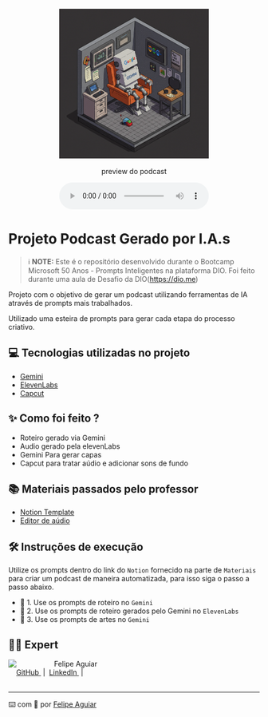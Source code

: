 <p align="center">
<img 
    src="./assets/gemini.png"
    width="300"
/>
</p>

<p align="center">
    preview do podcast
</p>

<div align="center">
    <audio src="output/ep1-podcast-guildadainterface.MP3" controls title="Podcast editado"></audio>
</div>

# Projeto Podcast Gerado por I.A.s


 > ℹ️ **NOTE:** Este é o repositório desenvolvido durante o Bootcamp Microsoft 50 Anos - Prompts Inteligentes na plataforma DIO. Foi feito durante uma aula de Desafio da DIO(https://dio.me)

Projeto com o objetivo de gerar um podcast utilizando ferramentas de IA através de prompts mais trabalhados.

Utilizado uma esteira de prompts para gerar cada etapa do processo criativo.

## 💻 Tecnologias utilizadas no projeto

- [Gemini](https://gemini.google.com/app) 
- [ElevenLabs](https://beta.elevenlabs.io/)
- [Capcut](https://www.capcut.com/pt-br/)

## ✨ Como foi feito ?

- Roteiro gerado via Gemini
- Audio gerado pela elevenLabs
- Gemini Para gerar capas
- Capcut para tratar aúdio e adicionar sons de fundo

## 📚 Materiais passados pelo professor

- [Notion Template](https://helpful-jump-17b.notion.site/PAS-Podcast-AI-Studio-210489e15d7a4a73b743bb159e45d06f?pvs=4)
- [Editor de aúdio](https://www.capcut.com/editor?from_page=landing_page&__action_from=picture_V%C3%ADdeos%20profissionais%20em%20minutos,%20n%C3%A3o%20em%20horas.)

## 🛠️ Instruções de execução

Utilize os prompts dentro do link do `Notion` fornecido na parte de `Materiais` para criar um podcast de maneira automatizada, para isso siga o passo a passo abaixo.

- 🤖 1. Use os prompts de roteiro no `Gemini`
- 🤖 2. Use os prompts de roteiro gerados pelo Gemini no `ElevenLabs`
- 🤖 3. Use os prompts de artes no `Gemini`

## 👨‍💻 Expert

<p>
    <img 
      align=left 
      margin=10 
      width=80 
      src="https://avatars.githubusercontent.com/u/37452836?v=4"
    />
    <p>&nbsp&nbsp&nbspFelipe Aguiar<br>
    &nbsp&nbsp&nbsp
    <a 
        href="https://github.com/rafduraes">
        GitHub
    </a>
    &nbsp;|&nbsp;
    <a 
        href="https://www.linkedin.com/in/rafduraes/">
        LinkedIn
    </a>
    &nbsp;|&nbsp;
    <a 
</p>
<br/><br/>
<p>

---

⌨️ com 💜 por [Felipe Aguiar](https://github.com/felipeAguiarCode)

